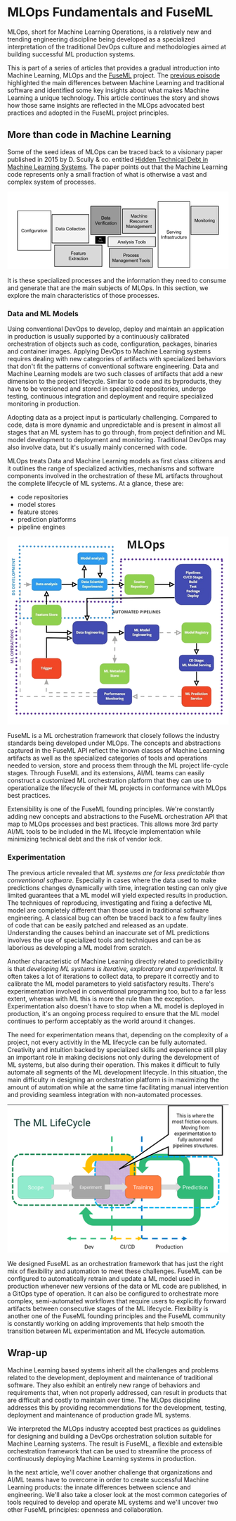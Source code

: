 # MLOps Fundamentals and FuseML

MLOps, short for Machine Learning Operations, is a relatively new and trending engineering discipline being developed as a specialized interpretation of the traditional DevOps culture and methodologies aimed at building successful ML production systems. 

This is part of a series of articles that provides a gradual introduction into Machine Learning, MLOps and the [FuseML](https://fuseml.github.io/) project. The [previous episode](fuseml-mlops-episode-one.md) highlighted the main differences between Machine Learning and traditional software and identified some key insights about what makes Machine Learning a unique technology. This article continues the story and shows how those same insights are reflected in the MLOps advocated best practices and adopted in the FuseML project principles.

## More than code in Machine Learning

Some of the seed ideas of MLOps can be traced back to a visionary paper published in 2015 by D. Scully & co. entitled [Hidden Technical Debt in Machine Learning Systems](https://papers.nips.cc/paper/2015/file/86df7dcfd896fcaf2674f757a2463eba-Paper.pdf). The paper points out that the Machine Learning code represents only a small fraction of what is otherwise a vast and complex system of processes.

![ML activities around ML code](ml_activities.png)

It is these specialized processes and the information they need to consume and generate that are the main subjects of MLOps. In this section, we explore the main characteristics of those processes.

### Data and ML Models

Using conventional DevOps to develop, deploy and maintain an application in production is usually supported by a continuously calibrated orchestration of objects such as code, configuration, packages, binaries and container images. Applying DevOps to Machine Learning systems requires dealing with new categories of artifacts with specialized behaviors that don't fit the patterns of conventional software engineering. Data and Machine Learning models are two such classes of artifacts that add a new dimension to the project lifecycle. Similar to code and its byproducts, they have to be versioned and stored in specialized repositories, undergo testing, continuous integration and deployment and require specialized monitoring in production.

Adopting data as a project input is particularly challenging. Compared to code, data is more dynamic and unpredictable and is present in almost all stages that an ML system has to go through, from project definition and ML model development to deployment and monitoring. Traditional DevOps may also involve data, but it's usually mainly concerned with code.

MLOps treats Data and Machine Learning models as first class citizens and it outlines the range of specialized activities, mechanisms and software components involved in the orchestration of these ML artifacts throughout the complete lifecycle of ML systems. At a glance, these are:

* code repositories
* model stores
* feature stores
* prediction platforms
* pipeline engines

![MLOps lifecycle](mlops.png)

FuseML is a ML orchestration framework that closely follows the industry standards being developed under MLOps. The concepts and abstractions captured in the FuseML API reflect the known classes of Machine Learning artifacts as well as the specialized categories of tools and operations needed to version, store and process them through the ML project life-cycle stages. Through FuseML and its extensions, AI/ML teams can easily construct a customized ML orchestration platform that they can use to operationalize the lifecycle of their ML projects in conformance with MLOps best practices.

Extensibility is one of the FuseML founding principles. We're constantly adding new concepts and abstractions to the FuseML orchestration API that map to MLOps processes and best practices. This allows more 3rd party AI/ML tools to be included in the ML lifecycle implementation while minimizing technical debt and the risk of vendor lock. 

### Experimentation

The previous article revealed that _ML systems are far less predictable than conventional software_. Especially in cases where the data used to make predictions changes dynamically with time, integration testing can only give limited guarantees that a ML model will yield expected results in production. The techniques of reproducing, investigating and fixing a defective ML model are completely different than those used in traditional software engineering. A classical bug can often be traced back to a few faulty lines of code that can be easily patched and released as an update. Understanding the causes behind an inaccurate set of ML predictions involves the use of specialized tools and techniques and can be as laborious as developing a ML model from scratch.

Another characteristic of Machine Learning directly related to predictibility is that _developing ML systems is iterative, exploratory and experimental_. It often takes a lot of iterations to collect data, to prepare it correctly and to calibrate the ML model parameters to yield satisfactory results. There's experimentation involved in conventional programming too, but to a far less extent, whereas with ML this is more the rule than the exception. Experimentation also doesn't have to stop when a ML model is deployed in production, it's an ongoing process required to ensure that the ML model continues to perform acceptably as the world around it changes.

The need for experimentation means that, depending on the complexity of a project, not every activitiy in the ML lifecycle can be fully automated. Creativity and intuition backed by specialized skills and experience still play an important role in making decisions not only during the development of ML systems, but also during their operation. This makes it difficult to fully automate all segments of the ML development lifecycle. In this situation, the main difficulty in designing an orchestration platform is in maximizing the amount of automation while at the same time facilitating manual intervention and providing seamless integration with non-automated processes.

![ML friction between experimentation and automation](ml_lifecycle.png)

We designed FuseML as an orchestration framework that has just the right mix of flexibility and automation to meet these challenges. FuseML can be configured to automatically retrain and update a ML model used in production whenever new versions of the data or ML code are published, in a GitOps type of operation. It can also be configured to orchestrate more complex, semi-automated workflows that require users to explicitly forward artifacts between consecutive stages of the ML lifecycle. Flexibility is another one of the FuseML founding principles and the FuseML community is constantly working on adding improvements that help smooth the transition between ML experimentation and ML lifecycle automation.

## Wrap-up

Machine Learning based systems inherit all the challenges and problems related to the development, deployment and maintenance of traditional software. They also exhibit an entirely new range of behaviors and requirements that, when not properly addressed, can result in products that are difficult and costly to maintain over time. The MLOps discipline addresses this by providing recommendations for the development, testing, deployment and maintenance of production grade ML systems.

We interpreted the MLOps industry accepted best practices as guidelines for designing and building a DevOps orchestration solution suitable for Machine Learning systems. The result is FuseML, a flexible and extensible orchestration framework that can be used to streamline the process of continuously deploying Machine Learning systems in production.

In the next article, we'll cover another challenge that organizations and AI/ML teams have to overcome in order to create successful Machine Learning products: the innate differences between science and engineering. We'll also take a closer look at the most common categories of tools required to develop and operate ML systems and we'll uncover two other FuseML principles: openness and collaboration. 
